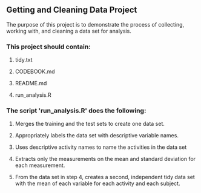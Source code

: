 ## Getting and Cleaning Data Project

The purpose of this project is to demonstrate the process of collecting, working with, and cleaning a data set for analysis.

### This project should contain:

1. tidy.txt

2. CODEBOOK.md

3. README.md

4. run_analysis.R

### The script 'run_analysis.R' does the following:

 1. Merges the training and the test sets to create one data set.

 2. Appropriately labels the data set with descriptive variable names.

 3. Uses descriptive activity names to name the activities in the data set

 4. Extracts only the measurements on the mean and standard deviation for each measurement.

 5. From the data set in step 4, creates a second, independent tidy data set with the mean of each variable for each activity and each subject.